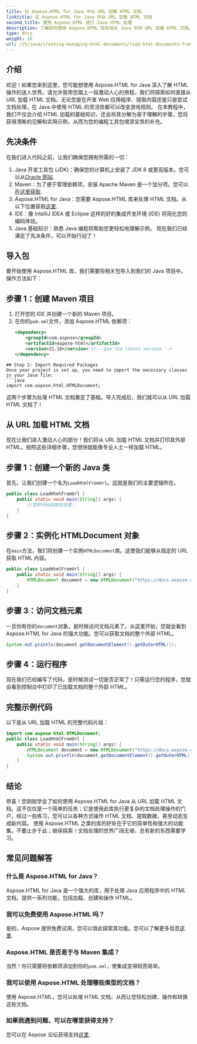 ```yaml
---
title: 在 Aspose.HTML for Java 中从 URL 加载 HTML 文档
linktitle: 在 Aspose.HTML for Java 中从 URL 加载 HTML 文档
second_title: 使用 Aspose.HTML 进行 Java HTML 处理
description: 了解如何使用 Aspose.HTML 轻松地从 Java 中的 URL 加载 HTML 文档。内含分步教程。
type: docs
weight: 16
url: /zh/java/creating-managing-html-documents/load-html-documents-from-url/
---
```

## 介绍
欢迎！如果您来到这里，您可能想使用 Aspose.HTML for Java 深入了解 HTML 操作的迷人世界。请允许我带您踏上一段激动人心的旅程，我们将探索如何直接从 URL 加载 HTML 文档。无论您是在开发 Web 应用程序、提取内容还是只是尝试文档处理，在 Java 中使用 HTML 的灵活性都可以改变游戏规则。
在本教程中，我们不仅会介绍 HTML 加载的基础知识，还会将其分解为易于理解的步骤。您将获得清晰的见解和实用示例，从而为您的编程工具包增添宝贵的补充。
## 先决条件
在我们进入代码之前，让我们确保您拥有所需的一切：
1.  Java 开发工具包 (JDK)：确保您的计算机上安装了 JDK 8 或更高版本。您可以从[Oracle 网站](https://www.oracle.com/java/technologies/javase-jdk11-downloads.html).
2. Maven：为了便于管理依赖项，安装 Apache Maven 是一个加分项。您可以[在这里获取](https://maven.apache.org/download.cgi).
3. Aspose.HTML for Java：您需要 Aspose.HTML 库来处理 HTML 文档。从以下位置获取[这里](https://releases.aspose.com/html/java/). 
4. IDE：像 IntelliJ IDEA 或 Eclipse 这样的好的集成开发环境 (IDE) 将简化您的编码体验。
5. Java 基础知识：熟悉 Java 编程将帮助您更轻松地理解示例。
现在我们已经满足了先决条件，可以开始行动了！
## 导入包
要开始使用 Aspose.HTML 库，我们需要将相关包导入到我们的 Java 项目中。操作方法如下：
## 步骤 1：创建 Maven 项目
1. 打开您的 IDE 并创建一个新的 Maven 项目。
2. 在你的`pom.xml`文件，添加 Aspose.HTML 依赖项：
   ```xml
   <dependency>
       <groupId>com.aspose</groupId>
       <artifactId>aspose-html</artifactId>
       <version>21.10</version> <!-- Use the latest version -->
   </dependency>
```
## Step 2: Import Required Packages
Once your project is set up, you need to import the necessary classes in your Java file:
```java
import com.aspose.html.HTMLDocument;
```
这两个步骤为处理 HTML 文档奠定了基础。导入完成后，我们就可以从 URL 加载 HTML 文档了！
## 从 URL 加载 HTML 文档
现在让我们进入激动人心的部分！我们将从 URL 加载 HTML 文档并打印其外部 HTML。按照这些详细步骤，您很快就能像专业人士一样加载 HTML。
## 步骤 1：创建一个新的 Java 类
首先，让我们创建一个名为`LoadHtmlFromUrl`。这就是我们的主要逻辑所在。
```java
public class LoadHtmlFromUrl {
    public static void main(String[] args) {
        //您的代码将放在这里！
    }
}
```
## 步骤 2：实例化 HTMLDocument 对象
在`main`方法，我们将创建一个实例`HTMLDocument`类。这使我们能够从指定的 URL 获取 HTML 内容。
```java
public class LoadHtmlFromUrl {
    public static void main(String[] args) {
        HTMLDocument document = new HTMLDocument("https://docs.aspose.com/html/net/creating-a-document/document.html");
    }
}
```
## 步骤 3：访问文档元素
一旦你有你的`document`对象，是时候访问文档元素了。从这里开始，您就会看到 Aspose.HTML for Java 的强大功能。您可以获取文档的整个外部 HTML。
```java
System.out.println(document.getDocumentElement().getOuterHTML());
```
## 步骤 4：运行程序
现在我们已经编写了代码，是时候测试一切是否正常了！只需运行您的程序，您就会看到控制台中打印了已加载文档的整个外部 HTML。
## 完整示例代码
以下是从 URL 加载 HTML 的完整代码片段：
```java
import com.aspose.html.HTMLDocument;
public class LoadHtmlFromUrl {
    public static void main(String[] args) {
        HTMLDocument document = new HTMLDocument("https://docs.aspose.com/html/net/creating-a-document/document.html");
        System.out.println(document.getDocumentElement().getOuterHTML());
    }
}
```
## 结论
恭喜！您刚刚学会了如何使用 Aspose.HTML for Java 从 URL 加载 HTML 文档。这不仅仅是一个简单的任务；它是使用此库执行更复杂的文档处理操作的门户。经过一些练习，您可以以各种方式操作 HTML 文档、提取数据，甚至动态生成新内容。
使用 Aspose.HTML 之类的库的好处在于它的简单性和强大的功能集。不要止步于此；继续探索！文档处理的世界广阔无垠，总有新的东西需要学习。
## 常见问题解答
### 什么是 Aspose.HTML for Java？  
Aspose.HTML for Java 是一个强大的库，用于处理 Java 应用程序中的 HTML 文档，提供一系列功能，包括加载、创建和操作 HTML。
### 我可以免费使用 Aspose.HTML 吗？  
是的，Aspose 提供免费试用，您可以借此探索其功能。您可以了解更多信息[这里](https://releases.aspose.com/).
### Aspose.HTML 是否易于与 Maven 集成？  
当然！你只需要将依赖项添加到你的`pom.xml`，使集成变得轻而易举。
### 我可以使用 Aspose.HTML 处理哪些类型的文档？  
使用 Aspose.HTML，您可以处理 HTML 文档，从而让您轻松创建、操作和转换这些文档。
### 如果我遇到问题，可以在哪里获得支持？  
您可以在 Aspose 论坛获得支持[这里](https://forum.aspose.com/c/html/29).